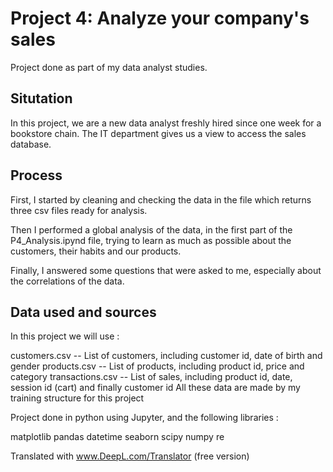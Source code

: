 # Project 4: Analyze your company's sales

Project done as part of my data analyst studies.

## Situtation
In this project, we are a new data analyst freshly hired since one week for a bookstore chain. The IT department gives us a view to access the sales database.

## Process
First, I started by cleaning and checking the data in the file which returns three csv files ready for analysis.

Then I performed a global analysis of the data, in the first part of the P4_Analysis.ipynd file, trying to learn as much as possible about the customers, their habits and our products.

Finally, I answered some questions that were asked to me, especially about the correlations of the data.

## Data used and sources
In this project we will use :

customers.csv -- List of customers, including customer id, date of birth and gender
products.csv -- List of products, including product id, price and category
transactions.csv -- List of sales, including product id, date, session id (cart) and finally customer id
All these data are made by my training structure for this project

Project done in python using Jupyter, and the following libraries :

matplotlib
pandas
datetime
seaborn
scipy
numpy
re

Translated with www.DeepL.com/Translator (free version)
